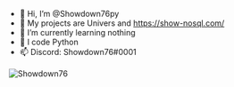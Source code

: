 - 👋 Hi, I’m @Showdown76py
- 👀 My projects are Univers and https://show-nosql.com/
- 🌱 I’m currently learning nothing
- 🐍 I code Python
- 📫 Discord: Showdown76#0001

<p>&nbsp;<img align="center" src="https://github-readme-stats.vercel.app/api?username=showdown76py&count_private=True&show_icons=True&theme=dark" alt="Showdown76" /></p>
<!---
Showdown76py/Showdown76py is a ✨ special ✨ repository because its `README.md` (this file) appears on your GitHub profile.
You can click the Preview link to take a look at your changes.
--->
